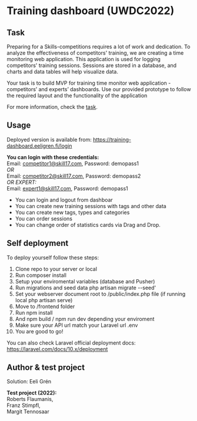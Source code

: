 # Training dashboard (UWDC2022)

## Task
Preparing for a Skills-competitions requires a lot of work and dedication. To analyze the
effectiveness of competitors' training, we are creating a time monitoring web application. This
application is used for logging competitors' training sessions. Sessions are stored in a database, and
charts and data tables will help visualize data.

Your task is to build MVP for training time monitor web application - competitors’ and experts’
dashboards. Use our provided prototype to follow the required layout and the functionality of the
application

For more information, check the [task](task.pdf).

## Usage

Deployed version is available from: https://training-dashboard.eeligren.fi/login

**You can login with these credentials:<br>**
Email: competitor1@skill17.com, Password: demopass1<br>
*OR*<br>
Email: competitor2@skill17.com, Password: demopass2<br>
*OR EXPERT:*<br>
Email: expert1@skill17.com, Password: demopass1

- You can login and logout from dashboar
- You can create new training sessions with tags and other data
- You can create new tags, types and categories
- You can order sessions
- You can change order of statistics cards via Drag and Drop.

## Self deployment

To deploy yourself follow these steps:

1. Clone repo to your server or local
2. Run composer install
3. Setup your enviromental variables (database and Pusher)
4. Run migrations and seed data php artisan migrate --seed'
5. Set your webserver document root to /public/index.php file (if running local php artisan serve)
6. Move to /frontend folder
7. Run npm install
8. And npm build / npm run dev depending your enviroment
9. Make sure your API url match your Laravel url .env
10. You are good to go!

You can also check Laravel official deployment docs: https://laravel.com/docs/10.x/deployment

## Author & test project

Solution: Eeli Grén

**Test project (2022):**<br>
Roberts Flaumanis,<br>
Franz Stimpfl,<br>
Margit Tennosaar
